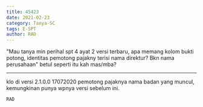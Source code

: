 ```yaml
---
title: 45423
date: 2021-02-23
category: Tanya-SC
tags: E-SPT
author: RAD
---
```


"Mau tanya min perihal spt 4 ayat 2 versi terbaru, apa memang kolom bukti potong, identitas pemotong pajakny terisi nama direktur? Bkn nama perusahaan" betul seperti itu kah mas/mba?

---

klo di versi 2.1.0.0 17072020 pemotong pajaknya nama badan yang muncul, kemungkinan punya wpnya versi sebelum ini.

`RAD`
